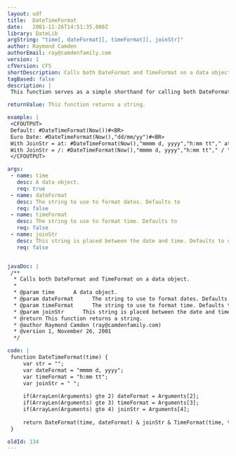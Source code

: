 ```yaml
---
layout: udf
title:  DateTimeFormat
date:   2001-11-26T14:51:35.000Z
library: DateLib
argString: "time[, dateFormat][, timeFormat][, joinStr]"
author: Raymond Camden
authorEmail: ray@camdenfamily.com
version: 1
cfVersion: CF5
shortDescription: Calls both DateFormat and TimeFormat on a data object.
tagBased: false
description: |
 This function serves as a simple shorthand for calling both DateFormat and TimeFormat on one data object.

returnValue: This function returns a string.

example: |
 <CFOUTPUT>
 Default: #DateTimeFormat(Now())#<BR>
 Euro Date: #DateTimeFormat(Now(),"dd/mm/yy")#<BR>
 With JoinStr = at: #DateTimeFormat(Now(),"mmmm d, yyyy","h:mm tt"," at ")#<BR>
 With JoinStr = /: #DateTimeFormat(Now(),"mmmm d, yyyy","h:mm tt"," / ")#
 </CFOUTPUT>

args:
 - name: time
   desc: A data object.
   req: true
 - name: dateFormat
   desc: The string to use to format dates. Defaults to 
   req: false
 - name: timeFormat
   desc: The string to use to format time. Defaults to 
   req: false
 - name: joinStr
   desc: This string is placed between the date and time. Defaults to one space character.
   req: false


javaDoc: |
 /**
  * Calls both DateFormat and TimeFormat on a data object.
  * 
  * @param time      A data object. 
  * @param dateFormat      The string to use to format dates. Defaults to  
  * @param timeFormat      The string to use to format time. Defaults to  
  * @param joinStr      This string is placed between the date and time. Defaults to one space character. 
  * @return This function returns a string. 
  * @author Raymond Camden (ray@camdenfamily.com) 
  * @version 1, November 26, 2001 
  */

code: |
 function DateTimeFormat(time) {
     var str = "";
     var dateFormat = "mmmm d, yyyy";
     var timeFormat = "h:mm tt";
     var joinStr = " ";
     
     if(ArrayLen(Arguments) gte 2) dateFormat = Arguments[2];
     if(ArrayLen(Arguments) gte 3) timeFormat = Arguments[3];
     if(ArrayLen(Arguments) gte 4) joinStr = Arguments[4];
 
     return DateFormat(time, dateFormat) & joinStr & TimeFormat(time, timeFormat);
 }

oldId: 134
---
```


